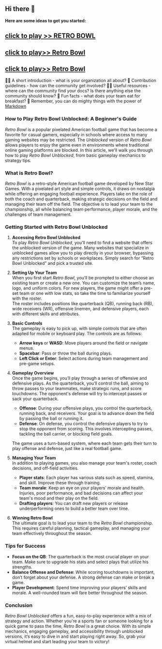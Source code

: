## Hi there 👋

**Here are some ideas to get you started:**

<h2><a href="https://retrobowl-2.pages.dev">click to play >>  RETRO BOWL </a></h2>

<h2><a href="https://retro2.blog">click to play>> Retro Bowl</a></h2>

<h2><a href="https://2slope.pages.dev">click to play>> Retro Bowl</a></h2>


🙋‍♀️ A short introduction - what is your organization all about?
🌈 Contribution guidelines - how can the community get involved?
👩‍💻 Useful resources - where can the community find your docs? Is there anything else the community should know?
🍿 Fun facts - what does your team eat for breakfast?
🧙 Remember, you can do mighty things with the power of [Markdown](https://docs.github.com/github/writing-on-github/getting-started-with-writing-and-formatting-on-github/basic-writing-and-formatting-syntax)

### How to Play Retro Bowl Unblocked: A Beginner's Guide

*Retro Bowl* is a popular pixelated American football game that has become a favorite for casual gamers, especially in schools where access to many gaming websites may be restricted. The *Unblocked* version of *Retro Bowl* allows players to enjoy the game even in environments where traditional online gaming platforms are blocked. In this article, we'll walk you through how to play *Retro Bowl Unblocked*, from basic gameplay mechanics to strategy tips.

### What is Retro Bowl?

*Retro Bowl* is a retro-style American football game developed by New Star Games. With a pixelated art style and simple controls, it draws on nostalgia while offering an engaging football experience. Players take on the role of both the coach and quarterback, making strategic decisions on the field and managing their team off the field. The objective is to lead your team to the championship, all while balancing team performance, player morale, and the challenges of team management.

### Getting Started with Retro Bowl Unblocked

1. **Accessing Retro Bowl Unblocked**  
   To play *Retro Bowl Unblocked*, you'll need to find a website that offers the unblocked version of the game. Many websites that specialize in unblocked games allow you to play directly in your browser, bypassing any restrictions set by schools or workplaces. Simply search for “Retro Bowl Unblocked” and pick a trusted site.

2. **Setting Up Your Team**  
   When you first start *Retro Bowl*, you’ll be prompted to either choose an existing team or create a new one. You can customize the team’s name, logo, and uniform colors. For new players, the game might offer a pre-set team or one with low stats, so take the time to familiarize yourself with the roster.  
   The roster includes positions like quarterback (QB), running back (RB), wide receivers (WR), offensive linemen, and defensive players, each with different skills and attributes.

3. **Basic Controls**  
   The gameplay is easy to pick up, with simple controls that are often adapted for mobile or keyboard play. The controls are as follows:
   
   - **Arrow keys** or **WASD**: Move players around the field or navigate menus.
   - **Spacebar**: Pass or throw the ball during plays.
   - **Left Click or Enter**: Select actions during team management and pre-game setups.

4. **Gameplay Overview**  
   Once the game begins, you’ll play through a series of offensive and defensive plays. As the quarterback, you’ll control the ball, aiming to throw passes to your teammates, make strategic runs, and score touchdowns. The opponent's defense will try to intercept passes or sack your quarterback.

   - **Offense**: During your offensive plays, you control the quarterback, running back, and receivers. Your goal is to advance down the field by passing the ball or running it.
   - **Defense**: On defense, you control the defensive players to try to stop the opponent from scoring. This involves intercepting passes, tackling the ball carrier, or blocking field goals.
   
   The game uses a turn-based system, where each team gets their turn to play offense and defense, just like a real football game.

5. **Managing Your Team**  
   In addition to playing games, you also manage your team's roster, coach decisions, and off-field activities.  
   
   - **Player stats**: Each player has various stats such as speed, stamina, and skill. Improve these through training.
   - **Team morale**: Keep an eye on your players’ morale and health. Injuries, poor performance, and bad decisions can affect your team's mood and their play on the field.
   - **Drafting players**: You can draft new players or release underperforming ones to build a better team over time.

6. **Winning Retro Bowl**  
   The ultimate goal is to lead your team to the *Retro Bowl* championship. This requires careful planning, tactical gameplay, and managing your team effectively throughout the season. 

### Tips for Success

- **Focus on the QB**: The quarterback is the most crucial player on your team. Make sure to upgrade his stats and select plays that utilize his strengths.
- **Balance Offense and Defense**: While scoring touchdowns is important, don’t forget about your defense. A strong defense can make or break a game.
- **Player Development**: Spend time improving your players’ skills and morale. A well-rounded team will fare better throughout the season.

### Conclusion

*Retro Bowl Unblocked* offers a fun, easy-to-play experience with a mix of strategy and action. Whether you're a sports fan or someone looking for a quick game to pass the time, *Retro Bowl* is a great choice. With its simple mechanics, engaging gameplay, and accessibility through unblocked versions, it’s easy to dive in and start playing right away. So, grab your virtual helmet and start leading your team to victory!
